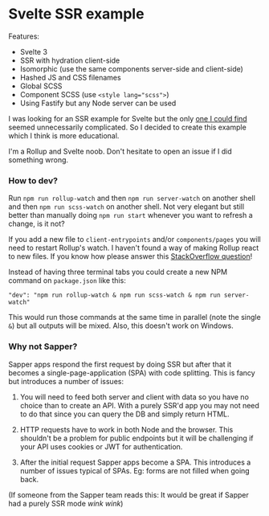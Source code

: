 # Svelte SSR example

Features:
* Svelte 3
* SSR with hydration client-side
* Isomorphic (use the same components server-side and client-side)
* Hashed JS and CSS filenames
* Global SCSS
* Component SCSS (use `<style lang="scss">`)
* Using Fastify but any Node server can be used

I was looking for an SSR example for Svelte but the only [one I could find](https://github.com/domingues/svelte-ssr-example) seemed unnecessarily complicated. So I decided to create this example which I think is more educational.

I'm a Rollup and Svelte noob. Don't hesitate to open an issue if I did something wrong.

### How to dev?
Run `npm run rollup-watch` and then `npm run server-watch` on another shell and then `npm run scss-watch` on another shell. Not very elegant but still better than manually doing `npm run start` whenever you want to refresh a change, is it not?

If you add a new file to `client-entrypoints` and/or `components/pages` you will need to restart Rollup's watch. I haven't found a way of making Rollup react to new files. If you know how please answer this [StackOverflow question](https://stackoverflow.com/questions/61316722/how-watch-for-new-files-in-rollup-with-an-array-of-configs)!

Instead of having three terminal tabs you could create a new NPM command on `package.json` like this:
```
"dev": "npm run rollup-watch & npm run scss-watch & npm run server-watch"
```
This would run those commands at the same time in parallel (note the single `&`) but all outputs will be mixed. Also, this doesn't work on Windows.

### Why not Sapper?

Sapper apps respond the first request by doing SSR but after that it becomes a single-page-application (SPA) with code splitting. This is fancy but introduces a number of issues:

1. You will need to feed both server and client with data so you have no choice than to create an API. With a purely SSR'd app you may not need to do that since you can query the DB and simply return HTML.

2. HTTP requests have to work in both Node and the browser. This shouldn't be a problem for public endpoints but it will be challenging if your API uses cookies or JWT for authentication.

3. After the initial request Sapper apps become a SPA. This introduces a number of issues typical of SPAs. Eg: forms are not filled when going back.

(If someone from the Sapper team reads this: It would be great if Sapper had a purely SSR mode *wink wink*)